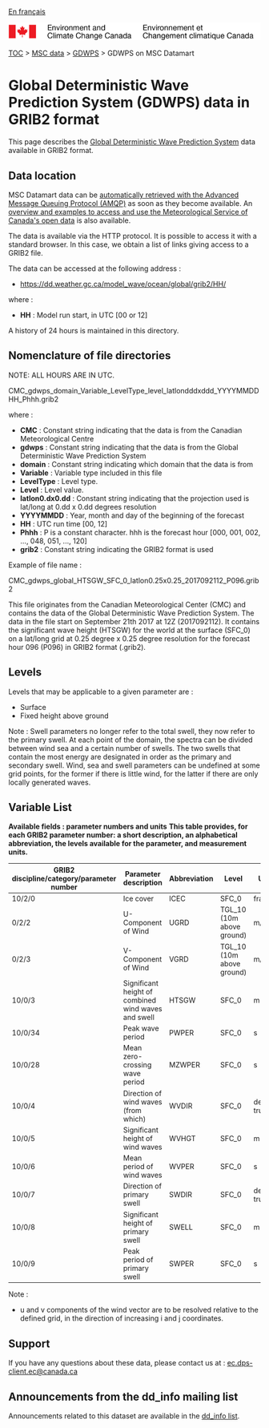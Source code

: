 [En français](readme_gdwps-datamart_fr.md)

![ECCC logo](../../img_eccc-logo.png)

[TOC](../../readme_en.md) > [MSC data](../readme_en.md) > [GDWPS](readme_gdwps_en.md) > GDWPS on MSC Datamart

# Global Deterministic Wave Prediction System (GDWPS) data in GRIB2 format

This page describes the [Global Deterministic Wave Prediction System](readme_gdwps_en.md) data available in GRIB2 format.

## Data location

MSC Datamart data can be [automatically retrieved with the Advanced Message Queuing Protocol (AMQP)](../../msc-datamart/amqp_en.md) as soon as they become available. An [overview and examples to access and use the Meteorological Service of Canada's open data](../../usage/readme_en.md) is also available.


The data is available via the HTTP protocol. It is possible to access it with a standard browser. In this case, we obtain a list of links giving access to a GRIB2 file.

The data can be accessed at the following address :

* https://dd.weather.gc.ca/model_wave/ocean/global/grib2/HH/

where :

* __HH__ : Model run start, in UTC [00 or 12]

A history of 24 hours is maintained in this directory.

## Nomenclature of file directories 

NOTE: ALL HOURS ARE IN UTC.

CMC_gdwps_domain_Variable_LevelType_level_latlondddxddd_YYYYMMDDHH_Phhh.grib2

where :

* __CMC__ : Constant string indicating that the data is from the Canadian Meteorological Centre
* __gdwps__ : Constant string indicating that the data is from the Global Deterministic Wave Prediction System
* __domain__ : Constant string indicating which domain that the data is from
* __Variable__ : Variable type included in this file
* __LevelType__ : Level type.
* __Level__ : Level value.
* __latlon0.dx0.dd__ : Constant string indicating that the projection used is lat/long at 0.dd x 0.dd degrees resolution
* __YYYYMMDD__ : Year, month and day of the beginning of the forecast
* __HH__ : UTC run time [00, 12]
* __Phhh__ : P is a constant character. hhh is the forecast hour [000, 001, 002, ..., 048, 051, ..., 120]
* __grib2__ : Constant string indicating the GRIB2 format is used

Example of file name :

CMC_gdwps_global_HTSGW_SFC_0_latlon0.25x0.25_2017092112_P096.grib2

This file originates from the Canadian Meteorological Center (CMC) and contains the data of the Global Deterministic Wave Prediction System. The data in the file start on September 21th 2017 at 12Z (2017092112). It contains the significant wave height (HTSGW) for the world at the surface (SFC_0) on a lat/long grid at 0.25 degree x 0.25 degree resolution for the forecast hour 096 (P096) in GRIB2 format (.grib2).

## Levels

Levels that may be applicable to a given parameter are :

* Surface
* Fixed height above ground

Note : Swell parameters no longer refer to the total swell, they now refer to the primary swell. At each point of the domain, the spectra can be divided between wind sea and a certain number of swells. The two swells that contain the most energy are designated in order as the primary and secondary swell. Wind, sea and swell parameters can be undefined at some grid points, for the former if there is little wind, for the latter if there are only locally generated waves.

## Variable List

__Available fields : parameter numbers and units__
__This table provides, for each GRIB2 parameter number: a short description, an alphabetical abbreviation, the levels available for the parameter, and measurement units.__ 

|GRIB2 discipline/category/parameter number | Parameter description |	Abbreviation |	Level |	Units |
|-------------------------------------------|-----------------------|----------------|--------|-------|
|10/2/0 |	Ice cover |	ICEC |	SFC_0 	|fraction|
|0/2/2 |	U-Component of Wind |	UGRD |	TGL_10 (10m above ground) |	m/s|
|0/2/3 |	V-Component of Wind |	VGRD |	TGL_10 (10m above ground) |	m/s|
|10/0/3 |	Significant height of combined wind waves and swell |	HTSGW |	SFC_0 |	m|
|10/0/34 |	Peak wave period |	PWPER |	SFC_0 |	s|
|10/0/28 |	Mean zero-crossing wave period |	MZWPER |	SFC_0 |	s|
|10/0/4 |	Direction of wind waves (from which) |	WVDIR |	SFC_0 |	degrees true|
|10/0/5 |	Significant height of wind waves |	WVHGT |	SFC_0 |	m|
|10/0/6 |	Mean period of wind waves |	WVPER |	SFC_0 |	s|
|10/0/7 |	Direction of primary swell |	SWDIR |	SFC_0 	|degrees true|
|10/0/8 |	Significant height of primary swell |	SWELL |	SFC_0 |	m|
|10/0/9 |	Peak period of primary swell 	|SWPER |	SFC_0 |	s|

Note :

* u and v components of the wind vector are to be resolved relative to the defined grid, in the direction of increasing i and j coordinates.

## Support

If you have any questions about these data, please contact us at : ec.dps-client.ec@canada.ca

## Announcements from the dd_info mailing list 

Announcements related to this dataset are available in the [dd_info list](https://lists.ec.gc.ca/cgi-bin/mailman/listinfo/dd_info).
 
 
 
 